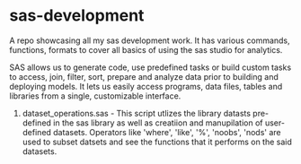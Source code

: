 # sas-development
A repo showcasing all my sas development work. It has various commands, functions, formats to cover all basics of using the sas studio for analytics.

SAS allows us to generate code, use predefined tasks or build custom tasks to access, join, filter, sort, prepare and analyze data prior to building and deploying models. It lets us easily access programs, data files, tables and libraries from a single, customizable interface.

1. dataset_operations.sas - This script utlizes the library datasts pre-defined in the sas library as well as creatiion and manupilation of user-defined datasets. Operators like 'where', 'like', '%', 'noobs', 'nods' are used to subset datsets and see the functions that it performs on the said datasets.
